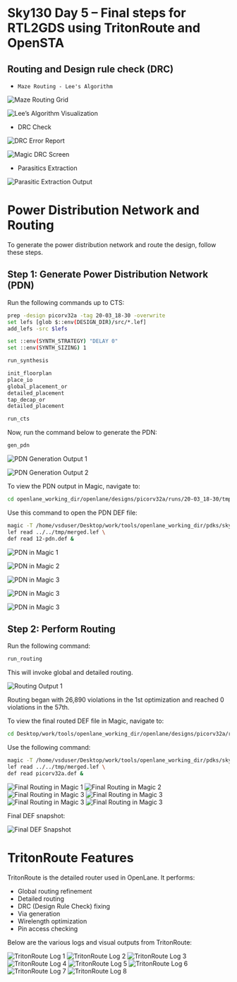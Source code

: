 # Sky130 Day 5 – Final steps for RTL2GDS using TritonRoute and OpenSTA

## Routing and Design rule check (DRC)

- `Maze Routing - Lee's Algorithm`

![Maze Routing Grid](screenshots/Maze_Routing_Grid.png)

![Lee’s Algorithm Visualization](screenshots/Lee’s_Algorithm_Visualization.png)

- DRC Check

![DRC Error Report](screenshots/DRC.png)

![Magic DRC Screen](screenshots/Magic.png)

- Parasitics Extraction

![Parasitic Extraction Output](screenshots/Parasitic.png)


# Power Distribution Network and Routing

To generate the power distribution network and route the design, follow these steps.

## Step 1: Generate Power Distribution Network (PDN)

Run the following commands up to CTS:

```bash
prep -design picorv32a -tag 20-03_18-30 -overwrite
set lefs [glob $::env(DESIGN_DIR)/src/*.lef]
add_lefs -src $lefs

set ::env(SYNTH_STRATEGY) "DELAY 0"
set ::env(SYNTH_SIZING) 1

run_synthesis

init_floorplan
place_io
global_placement_or
detailed_placement
tap_decap_or
detailed_placement

run_cts
```

Now, run the command below to generate the PDN:

```bash
gen_pdn
```

![PDN Generation Output 1](screenshots/PDN_Generation1.png) 

![PDN Generation Output 2](screenshots/PDN_Generation2.png)

To view the PDN output in Magic, navigate to:

```bash
cd openlane_working_dir/openlane/designs/picorv32a/runs/20-03_18-30/tmp/floorplan/
```

Use this command to open the PDN DEF file:

```bash
magic -T /home/vsduser/Desktop/work/tools/openlane_working_dir/pdks/sky130A/libs.tech/magic/sky130A.tech \
lef read ../../tmp/merged.lef \
def read 12-pdn.def &
```

![PDN in Magic 1](screenshots/PDN_in_Magic.png)
 
![PDN in Magic 2](screenshots/PDN_in_Magic1.png) 

![PDN in Magic 3](screenshots/PDN_in_Magic2.png)

![PDN in Magic 3](screenshots/PDN_in_Magic3.png)

![PDN in Magic 3](screenshots/PDN_in_Magic4.png)

## Step 2: Perform Routing

Run the following command:

```bash
run_routing
```

This will invoke global and detailed routing.

![Routing Output 1](screenshots/Routing.png)

Routing began with 26,890 violations in the 1st optimization and reached 0 violations in the 57th.

To view the final routed DEF file in Magic, navigate to:

```bash
cd Desktop/work/tools/openlane_working_dir/openlane/designs/picorv32a/runs/20-03_18-30/results/routing/
```

Use the following command:

```bash
magic -T /home/vsduser/Desktop/work/tools/openlane_working_dir/pdks/sky130A/libs.tech/magic/sky130A.tech \
lef read ../../tmp/merged.lef \
def read picorv32a.def &
```

![Final Routing in Magic 1](screenshots/Magic_1.png) 
![Final Routing in Magic 2](screenshots/Magic_2.png) 
![Final Routing in Magic 3](screenshots/Magic_3.png)
![Final Routing in Magic 3](screenshots/Magic_4.png)
![Final Routing in Magic 3](screenshots/Magic_5.png)
![Final Routing in Magic 3](screenshots/Magic_6.png)

Final DEF snapshot:

![Final DEF Snapshot](screenshots/picorv32a_def.png)


# TritonRoute Features

TritonRoute is the detailed router used in OpenLane. It performs:

- Global routing refinement
- Detailed routing
- DRC (Design Rule Check) fixing
- Via generation
- Wirelength optimization
- Pin access checking

Below are the various logs and visual outputs from TritonRoute:

![TritonRoute Log 1](screenshots/TritonRoute1.png) 
![TritonRoute Log 2](screenshots/TritonRoute2.png) 
![TritonRoute Log 3](screenshots/TritonRoute3.png) 
![TritonRoute Log 4](screenshots/TritonRoute4.png) 
![TritonRoute Log 5](screenshots/TritonRoute5.png) 
![TritonRoute Log 6](screenshots/TritonRoute6.png) 
![TritonRoute Log 7](screenshots/TritonRoute7.png) 
![TritonRoute Log 8](screenshots/TritonRoute8.png)


